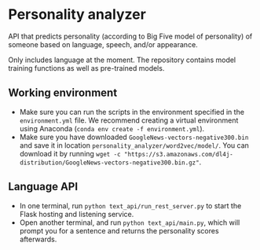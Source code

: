 # Personality analyzer
API that predicts personality (according to Big Five model of personality) of someone based on language, speech, and/or appearance.

Only includes language at the moment. The repository contains model training functions as well as pre-trained models.

## Working environment
* Make sure you can run the scripts in the environment specified in the `environment.yml` file.
  We recommend creating a virtual environment using Anaconda (`conda env create -f environment.yml`).
* Make sure you have downloaded `GoogleNews-vectors-negative300.bin` and save it in location `personality_analyzer/word2vec/model/`.
  You can download it by running `wget -c "https://s3.amazonaws.com/dl4j-distribution/GoogleNews-vectors-negative300.bin.gz"`.

## Language API
* In one terminal, run `python text_api/run_rest_server.py` to start the Flask hosting and listening service.
* Open another terminal, and run `python text_api/main.py`, which will prompt you for a sentence and returns the personality scores afterwards.

